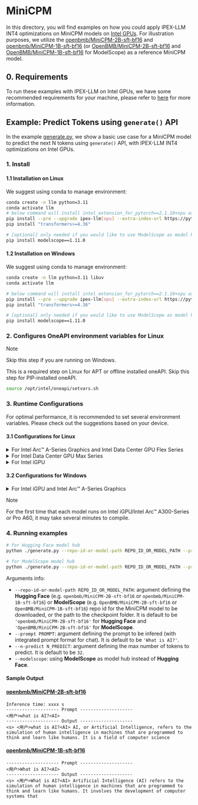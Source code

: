 # MiniCPM
In this directory, you will find examples on how you could apply IPEX-LLM INT4 optimizations on MiniCPM models on [Intel GPUs](../../../README.md). For illustration purposes, we utilize the [openbmb/MiniCPM-2B-sft-bf16](https://huggingface.co/openbmb/MiniCPM-2B-sft-bf16) and [openbmb/MiniCPM-1B-sft-bf16](https://huggingface.co/openbmb/MiniCPM-1B-sft-bf16) (or [OpenBMB/MiniCPM-2B-sft-bf16](https://www.modelscope.cn/models/OpenBMB/MiniCPM-2B-sft-bf16) and [OpenBMB/MiniCPM-1B-sft-bf16](https://www.modelscope.cn/models/OpenBMB/MiniCPM-1B-sft-bf16) for ModelScope) as a reference MiniCPM model.

## 0. Requirements
To run these examples with IPEX-LLM on Intel GPUs, we have some recommended requirements for your machine, please refer to [here](../../../README.md#requirements) for more information.

## Example: Predict Tokens using `generate()` API
In the example [generate.py](./generate.py), we show a basic use case for a MiniCPM model to predict the next N tokens using `generate()` API, with IPEX-LLM INT4 optimizations on Intel GPUs.
### 1. Install
#### 1.1 Installation on Linux
We suggest using conda to manage environment:
```bash
conda create -n llm python=3.11
conda activate llm
# below command will install intel_extension_for_pytorch==2.1.10+xpu as default
pip install --pre --upgrade ipex-llm[xpu] --extra-index-url https://pytorch-extension.intel.com/release-whl/stable/xpu/us/
pip install "transformers>=4.36"

# [optional] only needed if you would like to use ModelScope as model hub
pip install modelscope==1.11.0
```

#### 1.2 Installation on Windows
We suggest using conda to manage environment:
```bash
conda create -n llm python=3.11 libuv
conda activate llm

# below command will install intel_extension_for_pytorch==2.1.10+xpu as default
pip install --pre --upgrade ipex-llm[xpu] --extra-index-url https://pytorch-extension.intel.com/release-whl/stable/xpu/us/
pip install "transformers>=4.36"

# [optional] only needed if you would like to use ModelScope as model hub
pip install modelscope==1.11.0
```

### 2. Configures OneAPI environment variables for Linux

> [!NOTE]
> Skip this step if you are running on Windows.

This is a required step on Linux for APT or offline installed oneAPI. Skip this step for PIP-installed oneAPI.

```bash
source /opt/intel/oneapi/setvars.sh
```

### 3. Runtime Configurations
For optimal performance, it is recommended to set several environment variables. Please check out the suggestions based on your device.
#### 3.1 Configurations for Linux
<details>

<summary>For Intel Arc™ A-Series Graphics and Intel Data Center GPU Flex Series</summary>

```bash
export USE_XETLA=OFF
export SYCL_PI_LEVEL_ZERO_USE_IMMEDIATE_COMMANDLISTS=1
export SYCL_CACHE_PERSISTENT=1
```

</details>

<details>

<summary>For Intel Data Center GPU Max Series</summary>

```bash
export LD_PRELOAD=${LD_PRELOAD}:${CONDA_PREFIX}/lib/libtcmalloc.so
export SYCL_PI_LEVEL_ZERO_USE_IMMEDIATE_COMMANDLISTS=1
export SYCL_CACHE_PERSISTENT=1
export ENABLE_SDP_FUSION=1
```
> Note: Please note that `libtcmalloc.so` can be installed by `conda install -c conda-forge -y gperftools=2.10`.
</details>

<details>

<summary>For Intel iGPU</summary>

```bash
export SYCL_CACHE_PERSISTENT=1
```

</details>

#### 3.2 Configurations for Windows
<details>

<summary>For Intel iGPU and Intel Arc™ A-Series Graphics</summary>

```cmd
set SYCL_CACHE_PERSISTENT=1
```

</details>


> [!NOTE]
> For the first time that each model runs on Intel iGPU/Intel Arc™ A300-Series or Pro A60, it may take several minutes to compile.
### 4. Running examples

```bash
# for Hugging Face model hub
python ./generate.py --repo-id-or-model-path REPO_ID_OR_MODEL_PATH --prompt PROMPT --n-predict N_PREDICT

# for ModelScope model hub
python ./generate.py --repo-id-or-model-path REPO_ID_OR_MODEL_PATH --prompt PROMPT --n-predict N_PREDICT --modelscope
```

Arguments info:
- `--repo-id-or-model-path REPO_ID_OR_MODEL_PATH`: argument defining the **Hugging Face** (e.g. `openbmb/MiniCPM-2B-sft-bf16` or `openbmb/MiniCPM-1B-sft-bf16`) or **ModelScope** (e.g. `OpenBMB/MiniCPM-2B-sft-bf16` or `OpenBMB/MiniCPM-1B-sft-bf16`) repo id for the MiniCPM model to be downloaded, or the path to the checkpoint folder. It is default to be `'openbmb/MiniCPM-2B-sft-bf16'` for **Hugging Face** and `'OpenBMB/MiniCPM-2B-sft-bf16'` for **ModelScope**.
- `--prompt PROMPT`: argument defining the prompt to be infered (with integrated prompt format for chat). It is default to be `'What is AI?'`.
- `--n-predict N_PREDICT`: argument defining the max number of tokens to predict. It is default to be `32`.
- `--modelscope`: using **ModelScope** as model hub instead of **Hugging Face**.

#### Sample Output
#### [openbmb/MiniCPM-2B-sft-bf16](https://huggingface.co/openbmb/MiniCPM-2B-sft-bf16)

```log
Inference time: xxxx s
-------------------- Prompt --------------------
<用户>what is AI?<AI>
-------------------- Output --------------------
<s> <用户>what is AI?<AI> AI, or Artificial Intelligence, refers to the simulation of human intelligence in machines that are programmed to think and learn like humans. It is a field of computer science
```

#### [openbmb/MiniCPM-1B-sft-bf16](https://huggingface.co/openbmb/MiniCPM-1B-sft-bf16)

```log
-------------------- Prompt --------------------
<用户>What is AI?<AI>
-------------------- Output --------------------
<s> <用户>What is AI?<AI> Artificial Intelligence (AI) refers to the simulation of human intelligence in machines that are programmed to think and learn like humans. It involves the development of computer systems that
```